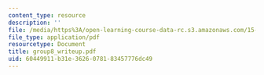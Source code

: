 ```yaml
---
content_type: resource
description: ''
file: /media/https%3A/open-learning-course-data-rc.s3.amazonaws.com/15-066j-system-optimization-and-analysis-for-manufacturing-summer-2003/60449911b31e3626078183457776dc49_group8_writeup.pdf
file_type: application/pdf
resourcetype: Document
title: group8_writeup.pdf
uid: 60449911-b31e-3626-0781-83457776dc49
---
```

